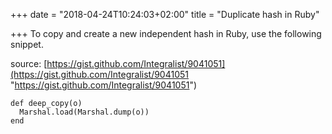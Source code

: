 +++
date = "2018-04-24T10:24:03+02:00"
title = "Duplicate hash in Ruby"

+++
To copy and create a new independent hash in Ruby, use the following snippet.
<!--more-->

source: [https://gist.github.com/Integralist/9041051](https://gist.github.com/Integralist/9041051 "https://gist.github.com/Integralist/9041051")

```
def deep_copy(o)  
  Marshal.load(Marshal.dump(o))  
end
```